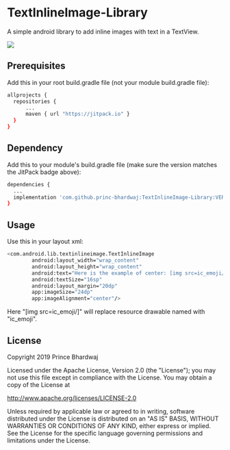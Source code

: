 # TextInlineImage-Library
A simple android library to add inline images with text in a TextView.

[![](https://jitpack.io/v/princ-bhardwaj/TextInlineImage-Library.svg)](https://jitpack.io/#princ-bhardwaj/TextInlineImage-Library)

## Prerequisites

Add this in your root build.gradle file (not your module build.gradle file):
  ```sh
allprojects {
	repositories {
		...
		maven { url "https://jitpack.io" }
	}
}
```

## Dependency

Add this to your module's build.gradle file (make sure the version matches the JitPack badge above):
  ```sh
dependencies {
	...
	implementation 'com.github.princ-bhardwaj:TextInlineImage-Library:VERSION'
}
```

## Usage

Use this in your layout xml:

```sh
<com.android.lib.textinlineimage.TextInlineImage
        android:layout_width="wrap_content"
        android:layout_height="wrap_content"
        android:text="Here is the example of center: [img src=ic_emoji/]"
        android:textSize="16sp"
        android:layout_margin="20dp"
        app:imageSize="24dp"
        app:imageAlignment="center"/>
```
Here "[img src=ic_emoji/]" will replace resource drawable named with "ic_emoji".


## License

   Copyright 2019 Prince Bhardwaj

   Licensed under the Apache License, Version 2.0 (the "License");
   you may not use this file except in compliance with the License.
   You may obtain a copy of the License at

   http://www.apache.org/licenses/LICENSE-2.0

   Unless required by applicable law or agreed to in writing, software
   distributed under the License is distributed on an "AS IS" BASIS,
   WITHOUT WARRANTIES OR CONDITIONS OF ANY KIND, either express or implied.
   See the License for the specific language governing permissions and
   limitations under the License.



